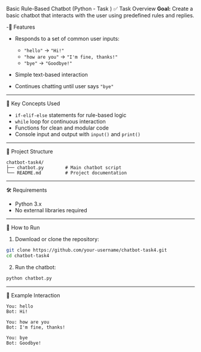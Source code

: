 Basic Rule-Based Chatbot (Python - Task )
 ✅ Task Overview
**Goal:**
Create a basic chatbot that interacts with the user using predefined rules and replies.

-🧩 Features

* Responds to a set of common user inputs:

  * `"hello"` → `"Hi!"`
  * `"how are you"` → `"I'm fine, thanks!"`
  * `"bye"` → `"Goodbye!"`
* Simple text-based interaction
* Continues chatting until user says `"bye"`

---

🧠 Key Concepts Used

* `if-elif-else` statements for rule-based logic
* `while` loop for continuous interaction
* Functions for clean and modular code
* Console input and output with `input()` and `print()`

---

📂 Project Structure

```
chatbot-task4/
├── chatbot.py        # Main chatbot script
└── README.md         # Project documentation
```

---

🛠️ Requirements

* Python 3.x
* No external libraries required

---

 🚀 How to Run

1. Download or clone the repository:

```bash
git clone https://github.com/your-username/chatbot-task4.git
cd chatbot-task4
```

2. Run the chatbot:

```bash
python chatbot.py
```

---

 💬 Example Interaction

```
You: hello
Bot: Hi!

You: how are you
Bot: I'm fine, thanks!

You: bye
Bot: Goodbye!
```



